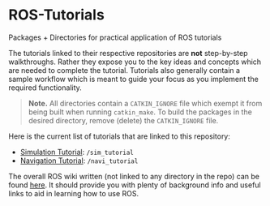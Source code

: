 # ROS-Tutorials
Packages + Directories for practical application of ROS tutorials

The tutorials linked to their respective repositories are **not** step-by-step walkthroughs. Rather they expose you to the key ideas and concepts which are needed to complete the tutorial. Tutorials also generally contain a sample workflow which is meant to guide your focus as you implement the required functionality.
> **Note.** All directories contain a `CATKIN_IGNORE` file which exempt it from being built when running `catkin_make`. To build the packages in the desired directory, remove (delete) the `CATKIN_IGNORE` file.

Here is the current list of tutorials that are linked to this repository:
- [Simulation Tutorial](https://github.com/UTRA-ART/Caffeine/wiki/Simulation-Fundamentals): `/sim_tutorial`
- [Navigation Tutorial](https://github.com/UTRA-ART/Caffeine/wiki/Navigation-Fundamentals): `/navi_tutorial`

The overall ROS wiki written (not linked to any directory in the repo) can be found [here](https://github.com/UTRA-ART/Caffeine/wiki). It should provide you with plenty of background info and useful links to aid in learning how to use ROS.
